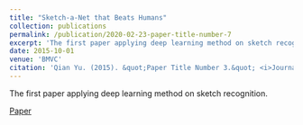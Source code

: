 ```yaml
---
title: "Sketch-a-Net that Beats Humans"
collection: publications
permalink: /publication/2020-02-23-paper-title-number-7
excerpt: 'The first paper applying deep learning method on sketch recognition. Best Science Paper Award of BMVC 2015'
date: 2015-10-01
venue: 'BMVC'
citation: 'Qian Yu. (2015). &quot;Paper Title Number 3.&quot; <i>Journal 1</i>. 1(3).'
---
```

The first paper applying deep learning method on sketch recognition.

[Paper](http://www.eecs.qmul.ac.uk/~tmh/papers/yu2015sketchanet.pdf)